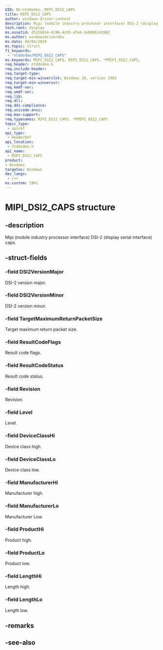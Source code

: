 ```yaml
---
UID: NS:ntddvdeo._MIPI_DSI2_CAPS
title: MIPI_DSI2_CAPS
author: windows-driver-content
description: Mipi (mobile industry processor interface) DSI-2 (display serial interface) caps.
tech.root: display
ms.assetid: d522bb54-dc96-4cb5-afed-3eb096143882
ms.author: windowsdriverdev
ms.date: 04/04/2019
ms.topic: struct
f1_keywords:
 - "ntddvdeo/MIPI_DSI2_CAPS"
ms.keywords: MIPI_DSI2_CAPS, MIPI_DSI2_CAPS, *PMIPI_DSI2_CAPS, 
req.header: ntddvdeo.h
req.include-header:
req.target-type:
req.target-min-winverclnt: Windows 10, version 1903
req.target-min-winversvr:
req.kmdf-ver:
req.umdf-ver:
req.lib:
req.dll:
req.ddi-compliance:
req.unicode-ansi:
req.max-support:
req.typenames: MIPI_DSI2_CAPS, *PMIPI_DSI2_CAPS
topic_type: 
 - apiref
api_type: 
 - HeaderDef
api_location: 
 - ntddvdeo.h
api_name: 
 - MIPI_DSI2_CAPS
product:
- Windows
targetos: Windows
dev_langs:
 - c++
ms.custom: 19H1
---
```


# MIPI_DSI2_CAPS structure

## -description

Mipi (mobile industry processor interface) DSI-2 (display serial interface) caps.

## -struct-fields

### -field DSI2VersionMajor

DSI-2 version major.

### -field DSI2VersionMinor

DSI-2 version minor.

### -field TargetMaximumReturnPacketSize

Target maximum return packet size.

### -field ResultCodeFlags

Result code flags.

### -field ResultCodeStatus

Result code status.

### -field Revision

Revision.

### -field Level

Level.

### -field DeviceClassHi

Device class high.

### -field DeviceClassLo

Device class low.

### -field ManufacturerHi

Manufacturer high.

### -field ManufacturerLo

Manufacturer Low.

### -field ProductHi

Product high.

### -field ProductLo

Product low.

### -field LengthHi

Length high.

### -field LengthLo
 
Length low.

## -remarks

## -see-also
